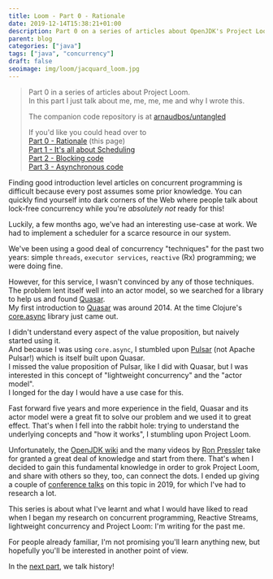 ```yaml
---
title: Loom - Part 0 - Rationale
date: 2019-12-14T15:38:21+01:00
description: Part 0 on a series of articles about OpenJDK's Project Loom
parent: blog
categories: ["java"]
tags: ["java", "concurrency"]
draft: false
seoimage: img/loom/jacquard_loom.jpg
---
```


> Part 0 in a series of articles about Project Loom.  
> In this part I just talk about me, me, me, me and why I wrote this.
>
> The companion code repository is at [arnaudbos/untangled](https://github.com/arnaudbos/untangled)
>
> If you'd like you could head over to  
> [Part 0 - Rationale][part-0] (this page)  
> [Part 1 - It's all about Scheduling][part-1]  
> [Part 2 - Blocking code][part-2]  
> [Part 3 - Asynchronous code][part-3]  

Finding good introduction level articles on concurrent programming is difficult because every post assumes
some prior knowledge. You can quickly find yourself into dark corners of the Web where people talk about lock-free
concurrency while you're _absolutely not_ ready for this!

Luckily, a few months ago, we've had an interesting use-case at work. We had to implement a scheduler for a scarce
resource in our system.

We've been using a good deal of concurrency "techniques" for the past two years: simple `threads`,
`executor services`, `reactive` (Rx) programming; we were doing fine.

However, for this service, I wasn't convinced by any of those techniques. The problem lent itself well into an actor
model, so we searched for a library to help us and found [Quasar].  
My first introduction to [Quasar] was around 2014. At the time Clojure's [core.async] library just came out.

I didn't understand every aspect of the value proposition, but naively started using it.  
And because I was using `core.async`, I stumbled upon [Pulsar] (not Apache Pulsar!) which is itself built upon Quasar.  
I missed the value proposition of Pulsar, like I did with Quasar, but I was interested
in this concept of "lightweight concurrency" and the "actor model".  
I longed for the day I would have a use case for this.

Fast forward five years and more experience in the field, Quasar and its actor model were
a great fit to solve our problem and we used it to great effect. That's when I fell into the rabbit hole: trying to
understand the underlying concepts and "how it works", I stumbling upon Project Loom.

Unfortunately, the [OpenJDK wiki][wiki] and the many videos by [Ron Pressler] take for granted a great deal of
knowledge and start from there. That's when I decided to gain this fundamental knowledge in order to grok
Project Loom, and share with others so they, too, can connect the dots. I ended up giving a couple of [conference talks][talks]
on this topic in 2019, for which I've had to research a lot.

This series is about what I've learnt and what I would have liked to read when I began my research on concurrent
programming, Reactive Streams, lightweight concurrency and Project Loom: I'm writing for the past me.

For people already familiar, I'm not promising you'll learn anything new, but hopefully you'll be interested in
another point of view.

In the [next part][part-1], we talk history!

[part-0]: ../loom-part-0-rationale
[part-1]: ../loom-part-1-scheduling
[part-2]: ../loom-part-2-blocking
[part-3]: ../loom-part-3-async
[part-4]: ../loom-part-4-nio
[Quasar]: https://docs.paralleluniverse.co/quasar/
[Clojure]: https://clojure.org/
[core.async]: https://clojure.org/news/2013/06/28/clojure-clore-async-channels
[Pulsar]: https://docs.paralleluniverse.co/pulsar/
[puniverse]: http://www.paralleluniverse.co/
[talks]: https://talks.arnaudbos.com/
[Ron Pressler]: https://twitter.com/pressron
[wiki]: https://wiki.openjdk.java.net/display/loom/Main